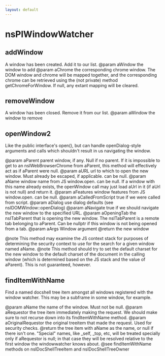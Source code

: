 ```yaml
---
layout: default
---
```


# nsPIWindowWatcher #

## addWindow ##
 A window has been created. Add it to our list.
@param aWindow the window to add
@param aChrome the corresponding chrome window. The DOM window
and chrome will be mapped together, and the corresponding
chrome can be retrieved using the (not private)
method getChromeForWindow. If null, any extant mapping
will be cleared.


## removeWindow ##
 A window has been closed. Remove it from our list.
@param aWindow the window to remove


## openWindow2 ##
 Like the public interface's open(), but can handle openDialog-style
arguments and calls which shouldn't result in us navigating the window.

@param aParent parent window, if any. Null if no parent.  If it is
impossible to get to an nsIWebBrowserChrome from aParent, this
method will effectively act as if aParent were null.
@param aURL url to which to open the new window. Must already be
escaped, if applicable. can be null.
@param aName window name from JS window.open. can be null.  If a window
with this name already exists, the openWindow call may just load
aUrl in it (if aUrl is not null) and return it.
@param aFeatures window features from JS window.open. can be null.
@param aCalledFromScript true if we were called from script.
@param aDialog use dialog defaults (see nsIDOMWindow::openDialog)
@param aNavigate true if we should navigate the new window to the
specified URL.
@param aOpeningTab the nsITabParent that is opening the new window. The
nsITabParent is a remote tab belonging to aParent. Can
be nullptr if this window is not being opened from a tab.
@param aArgs Window argument
@return the new window

@note This method may examine the JS context stack for purposes of
determining the security context to use for the search for a given
window named aName.
@note This method should try to set the default charset for the new
window to the default charset of the document in the calling window
(which is determined based on the JS stack and the value of
aParent).  This is not guaranteed, however.


## findItemWithName ##

Find a named docshell tree item amongst all windows registered
with the window watcher.  This may be a subframe in some window,
for example.

@param aName the name of the window.  Must not be null.
@param aRequestor the tree item immediately making the request.
       We should make sure to not recurse down into its findItemWithName
       method.
@param aOriginalRequestor the original treeitem that made the request.
       Used for security checks.
@return the tree item with aName as the name, or null if there
        isn't one.  "Special" names, like _self, _top, etc, will be
        treated specially only if aRequestor is null; in that case they
        will be resolved relative to the first window the windowwatcher
        knows about.
@see findItemWithName methods on nsIDocShellTreeItem and
     nsIDocShellTreeOwner

